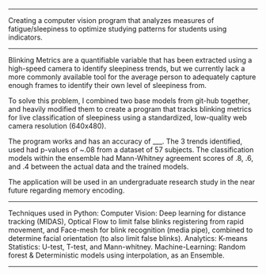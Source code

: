 _____________________________________________________________________________________________________________________
Creating a computer vision program that analyzes measures of fatigue/sleepiness to optimize studying patterns for students using indicators.
____________________________________________________________________________________________________________________

Blinking Metrics are a quantifiable variable that has been extracted using a high-speed camera to identify sleepiness trends, but we currently lack a more commonly available tool for the average person to adequately capture enough frames to identify their own level of sleepiness from.

To solve this problem, I combined two base models from git-hub together, and heavily modified them to create a program that tracks blinking metrics for live classification of sleepiness using a standardized, low-quality web camera resolution (640x480).

The program works and has an accuracy of ___. The 3 trends identified, used had p-values of ~.08 from a dataset of 57 subjects. The classification models within the ensemble had Mann-Whitney agreement scores of .8, .6, and .4 between the actual data and the trained models.

The application will be used in an undergraduate research study in the near future regarding memory encoding.

_____________________________________________________________________________________________________________________
Techniques used in Python: 
Computer Vision: Deep learning for distance tracking (MIDAS), Optical Flow to limit false blinks registering from rapid movement, and Face-mesh for blink recognition (media pipe), combined to determine facial orientation (to also limit false blinks). Analytics: K-means Statistics: U-test, T-test, and Mann-whitney. Machine-Learning: Random forest & Deterministic models using interpolation, as an Ensemble.
_____________________________________________________________________________________________________________________
